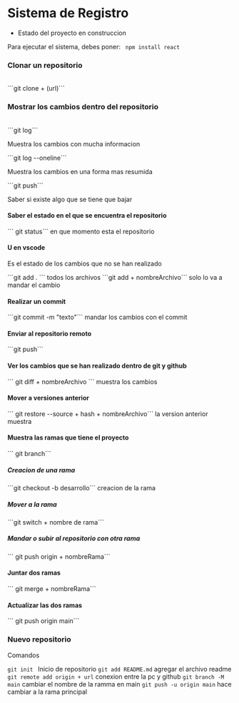 <h1> Sistema de Registro </h1>

- Estado del proyecto en construccion 

Para ejecutar el sistema, debes poner:
``` npm install react```

<h3>Clonar un repositorio</h3><br>
  ```git clone + (url)```

<h3>Mostrar los cambios dentro del repositorio</h3><br>
  ```git log``` <p> Muestra los cambios con mucha informacion</p>
  ```git log --oneline``` <p> Muestra los cambios en una forma mas resumida </p>
  ```git push``` <p>Saber si existe algo que se tiene que bajar</p>

<h4> Saber el estado en el que se encuentra el repositorio</h4>
    ``` git status``` en que momento esta el repositorio
    
<h4> U en vscode</h4>
  <p> Es el estado de los cambios que no se han realizado </p>
  ```git add . ``` todos los archivos
  ```git add + nombreArchivo``` solo lo va a mandar el cambio

<h4>Realizar un commit</h4>
  ```git commit -m "texto"``` mandar los cambios con el commit

<h4> Enviar al repositorio remoto</h4>
  ```git push```

<h4> Ver los cambios que se han realizado dentro de git y github </h4>
   ``` git diff + nombreArchivo ``` muestra los cambios 

<h4> Mover a versiones anterior</h4>
    ``` git restore --source + hash + nombreArchivo``` la version anterior muestra 

<h4> Muestra las ramas que tiene el proyecto</h4>
    ``` git branch```

  <h5> Creacion de una rama</h5>
    ```git checkout -b desarrollo``` creacion de la rama 

  <h5> Mover a la rama </h5>
    ```git switch + nombre de rama```

  <h5> Mandar o subir al repositorio con otra rama</h5>
    ``` git push origin + nombreRama```

<h4> Juntar dos ramas </h4>
  ``` git merge + nombreRama```

<h4> Actualizar las dos ramas </h4>
  ``` git push origin main```

<h3>Nuevo repositorio </h3>
  <p> Comandos </p>

  ```git init ``` Inicio de repositorio
  ```git add README.md``` agregar el archivo readme
  ```git remote add origin + url``` conexion entre la pc y github
  ```git branch -M main``` cambiar el nombre de la ramma en main 
  ```git push -u origin main``` hace cambiar a la rama principal
